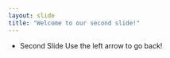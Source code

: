 ```yaml
---
layout: slide
title: "Welcome to our second slide!"
---
```

* Second Slide
Use the left arrow to go back!
